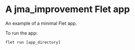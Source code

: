# A jma_improvement Flet app

An example of a minimal Flet app.

To run the app:

```
flet run [app_directory]
```